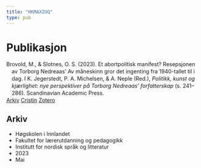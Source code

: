 ```yaml
---
title: "HKMAXZUQ"
type: pub
---
```

<h1>Publikasjon</h1>
<article id="csl-bib-container-HKMAXZUQ" class="csl-bib-container">
  <div class="csl-bib-body" style="line-height: 1.35; padding-left: 1em; text-indent:-1em;">
  <div class="csl-entry">Brovold, M., &amp; Slotnes, O. S. (2023). Et abortpolitisk manifest? Resepsjonen av Torborg Nedreaas&#x2019; Av m&#xE5;neskinn gror det ingenting fra 1940-tallet til i dag. I K. Jegerstedt, P. A. Michelsen, &amp; A. Neple (Red.), <i>Politikk, kunst og kj&#xE6;rlighet: nye perspektiver p&#xE5; Torborg Nedreaas&#x2019; forfatterskap</i> (s. 241&#x2013;286). Scandinavian Academic Press.</div>
</div>
  <div class="csl-bib-buttons">
    <a href="#taxonomy-article-HKMAXZUQ" class="csl-bib-button">Arkiv</a>
    <a href alt="Cristin URL" class="csl-bib-button">Cristin</a>
    <a href alt="Zotero URL" class="csl-bib-button">Zotero</a>
  </div>
  <div id="csl-bib-meta-container-HKMAXZUQ"></div>
</article>
<div id="csl-bib-meta-HKMAXZUQ" class="csl-bib-meta">
  <article id="taxonomy-article-HKMAXZUQ" class="taxonomy-article">
    <h1>Arkiv</h1>
    <ul>
      <li>Høgskolen i Innlandet</li>
      <li>Fakultet for lærerutdanning og pedagogikk</li>
      <li>Institutt for nordisk språk og litteratur</li>
      <li>2023</li>
      <li>Mai</li>
    </ul>
  </article>
</div>
